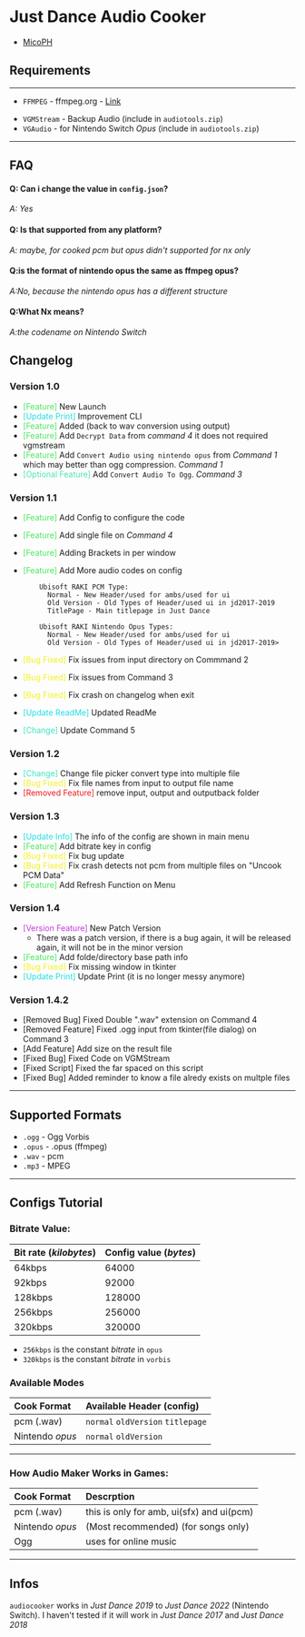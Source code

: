 # **Just Dance Audio Cooker**
- [MicoPH](https://github.com/MicoPH/)
## Requirements

---
- `FFMPEG` -  ffmpeg.org - [Link](https://ffmpeg.org)
* `VGMStream` - Backup Audio (include in `audiotools.zip`)
* `VGAudio` - for Nintendo Switch _Opus_ (include in `audiotools.zip`) 

---

## FAQ

#### Q: Can i change the value in `config.json`?

_A: Yes_

#### Q: Is that supported from any platform?

_A: maybe, for cooked pcm but opus didn't supported for nx only_

#### Q:is the format of nintendo opus the same as ffmpeg opus?

_A:No, because the nintendo opus has a different structure_

#### Q:What Nx means?

_A:the codename on Nintendo Switch_


## Changelog

### Version 1.0
- <span style="color:#4ae75d">[Feature]</span> New Launch
- <span style="color:#21dde2">[Update Print]</span> Improvement CLI
- <span style="color:#4ae75d">[Feature]</span> Added (back to wav conversion using output)
- <span style="color:#4ae75d">[Feature]</span> Add  `Decrypt Data` from _command 4_ it does not required vgmstream
- <span style="color:#4ae75d">[Feature]</span> Add  `Convert Audio using nintendo opus` from _Command 1_ which may better than ogg compression. _Command 1_
- <span style="color:#4ae7ab">[Optional Feature]</span> Add `Convert Audio To Ogg`. _Command 3_

### Version 1.1
- <span style="color:#4ae75d">[Feature]</span> Add Config to configure the code
- <span style="color:#4ae75d">[Feature]</span> Add single file on _Command 4_
- <span style="color:#4ae75d">[Feature]</span> Adding Brackets in per window
- <span style="color:#4ae75d">[Feature]</span> Add More audio codes on config

          Ubisoft RAKI PCM Type:
            Normal - New Header/used for ambs/used for ui
            Old Version - Old Types of Header/used ui in jd2017-2019
            TitlePage - Main titlepage in Just Dance

          Ubisoft RAKI Nintendo Opus Types:
            Normal - New Header/used for ambs/used for ui
            Old Version - Old Types of Header/used ui in jd2017-2019>

- <span style="color:#f1f11f">[Bug Fixed]</span> Fix issues from input directory on Commmand 2
- <span style="color:#f1f11f">[Bug Fixed]</span> Fix issues from Command 3
- <span style="color:#f1f11f">[Bug Fixed]</span> Fix crash on changelog when exit
- <span style="color:#21dde2">[Update ReadMe]</span> Updated ReadMe
- <span style="color:#3de4c3">[Change]</span> Update Command 5

### Version 1.2
- <span style="color:#3de4c3">[Change]</span> Change  file picker convert type into multiple file
- <span style="color:#f1f11f">[Bug Fixed]</span> Fix file names from input to output file name
- <span style="color:#ed1b1c"> [Removed Feature]</span> remove input, output and outputback folder

### Version 1.3
- <span style="color:#21dde2">[Update Info]</span> The info of the config are shown in main menu
- <span style="color:#4ae75d">[Feature]</span> Add bitrate key in config
- <span style="color:#f1f11f">[Bug Fixed]</span> Fix bug update
- <span style="color:#f1f11f">[Bug Fixed]</span> Fix crash detects not pcm from multiple files on "Uncook PCM Data"
- <span style="color:#4ae75d">[Feature]</span> Add Refresh Function on Menu

### Version 1.4 
- <span style="color:#c53add">[Version Feature]</span> New Patch Version
   - There was a patch version, if there is a bug again, it will be released again, it will not be in the minor version
- <span style="color:#4ae75d">[Feature]</span> Add folde/directory base path info 
- <span style="color:#f1f11f">[Bug Fixed]</span> Fix missing window in tkinter
- <span style="color:#21dde2">[Update Print]</span> Update Print (it is no longer messy anymore)

### Version 1.4.2
- [Removed Bug] Fixed Double ".wav" extension on Command 4
- [Removed Feature] Fixed .ogg input from tkinter(file dialog) on Command 3
- [Add Feature] Add size on the result file
- [Fixed Bug] Fixed Code on VGMStream
- [Fixed Script] Fixed the far spaced on this script
- [Fixed Bug] Added reminder to know a file alredy exists on multple files

---
## Supported Formats
- `.ogg` - Ogg Vorbis
- `.opus` - .opus (ffmpeg)
- `.wav` - pcm
- `.mp3` - MPEG

---

## Configs Tutorial
### Bitrate Value:
| Bit rate (_kilobytes_) | Config value (_bytes_)|
| :-----| :----------------- |
|64kbps | 64000
|92kbps | 92000
|128kbps | 128000
|256kbps | 256000 
|320kbps | 320000

- `256kbps` is the constant _bitrate_ in `opus`
- `320kbps` is the constant _bitrate_ in `vorbis`
### Available Modes
|Cook Format| Available Header (config)|
|:-----|:------|
|pcm (.wav) | `normal` `oldVersion` `titlepage`|
|Nintendo _opus_ | `normal` `oldVersion`|

---
### How Audio Maker Works in Games:
|Cook Format| Descrption|
|:------|:-----|
|pcm (.wav)|this is only for amb, ui(sfx) and ui(pcm)|
|Nintendo _opus_|(Most recommended) (for songs only)|
|Ogg|uses for online music|

----
## Infos
`audiocooker` works in _Just Dance 2019_ to _Just Dance 2022_ (Nintendo Switch). I haven't tested if it will work in _Just Dance 2017_ and _Just Dance 2018_
